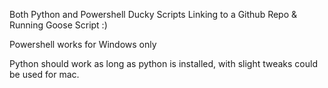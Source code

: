 Both Python and Powershell Ducky Scripts Linking to a Github Repo & Running Goose Script :)

Powershell works for Windows only

Python should work as long as python is installed, with slight tweaks could be used for mac.
